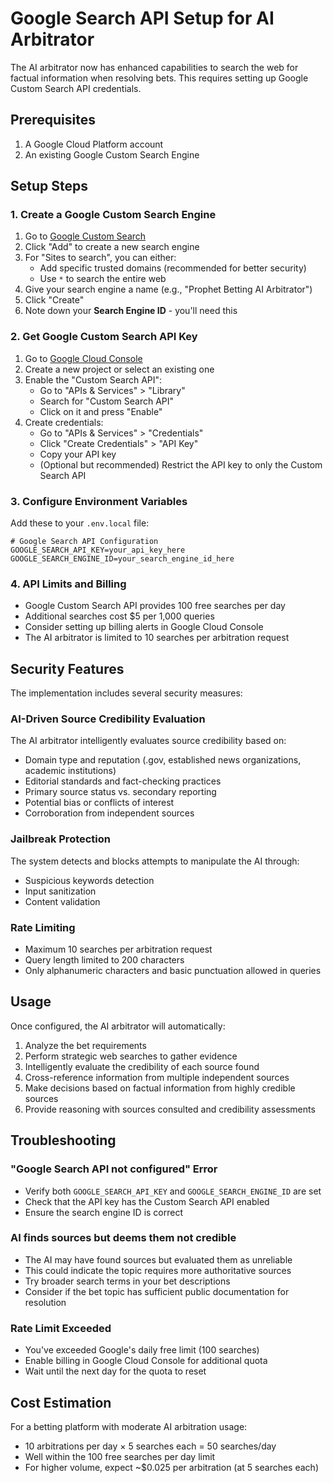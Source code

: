 # Google Search API Setup for AI Arbitrator

The AI arbitrator now has enhanced capabilities to search the web for factual information when resolving bets. This requires setting up Google Custom Search API credentials.

## Prerequisites

1. A Google Cloud Platform account
2. An existing Google Custom Search Engine

## Setup Steps

### 1. Create a Google Custom Search Engine

1. Go to [Google Custom Search](https://programmablesearchengine.google.com/)
2. Click "Add" to create a new search engine
3. For "Sites to search", you can either:
   - Add specific trusted domains (recommended for better security)
   - Use `*` to search the entire web
4. Give your search engine a name (e.g., "Prophet Betting AI Arbitrator")
5. Click "Create"
6. Note down your **Search Engine ID** - you'll need this

### 2. Get Google Custom Search API Key

1. Go to [Google Cloud Console](https://console.cloud.google.com/)
2. Create a new project or select an existing one
3. Enable the "Custom Search API":
   - Go to "APIs & Services" > "Library"
   - Search for "Custom Search API"
   - Click on it and press "Enable"
4. Create credentials:
   - Go to "APIs & Services" > "Credentials"
   - Click "Create Credentials" > "API Key"
   - Copy your API key
   - (Optional but recommended) Restrict the API key to only the Custom Search API

### 3. Configure Environment Variables

Add these to your `.env.local` file:

```env
# Google Search API Configuration
GOOGLE_SEARCH_API_KEY=your_api_key_here
GOOGLE_SEARCH_ENGINE_ID=your_search_engine_id_here
```

### 4. API Limits and Billing

- Google Custom Search API provides 100 free searches per day
- Additional searches cost $5 per 1,000 queries
- Consider setting up billing alerts in Google Cloud Console
- The AI arbitrator is limited to 10 searches per arbitration request

## Security Features

The implementation includes several security measures:

### AI-Driven Source Credibility Evaluation
The AI arbitrator intelligently evaluates source credibility based on:
- Domain type and reputation (.gov, established news organizations, academic institutions)
- Editorial standards and fact-checking practices
- Primary source status vs. secondary reporting
- Potential bias or conflicts of interest
- Corroboration from independent sources

### Jailbreak Protection
The system detects and blocks attempts to manipulate the AI through:
- Suspicious keywords detection
- Input sanitization
- Content validation

### Rate Limiting
- Maximum 10 searches per arbitration request
- Query length limited to 200 characters
- Only alphanumeric characters and basic punctuation allowed in queries

## Usage

Once configured, the AI arbitrator will automatically:

1. Analyze the bet requirements
2. Perform strategic web searches to gather evidence
3. Intelligently evaluate the credibility of each source found
4. Cross-reference information from multiple independent sources
5. Make decisions based on factual information from highly credible sources
6. Provide reasoning with sources consulted and credibility assessments

## Troubleshooting

### "Google Search API not configured" Error
- Verify both `GOOGLE_SEARCH_API_KEY` and `GOOGLE_SEARCH_ENGINE_ID` are set
- Check that the API key has the Custom Search API enabled
- Ensure the search engine ID is correct

### AI finds sources but deems them not credible
- The AI may have found sources but evaluated them as unreliable
- This could indicate the topic requires more authoritative sources
- Try broader search terms in your bet descriptions
- Consider if the bet topic has sufficient public documentation for resolution

### Rate Limit Exceeded
- You've exceeded Google's daily free limit (100 searches)
- Enable billing in Google Cloud Console for additional quota
- Wait until the next day for the quota to reset

## Cost Estimation

For a betting platform with moderate AI arbitration usage:
- 10 arbitrations per day × 5 searches each = 50 searches/day
- Well within the 100 free searches per day limit
- For higher volume, expect ~$0.025 per arbitration (at 5 searches each) 